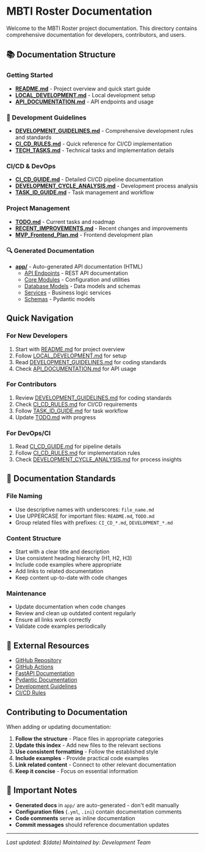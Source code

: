 # MBTI Roster Documentation

Welcome to the MBTI Roster project documentation. This directory contains comprehensive documentation for developers, contributors, and users.

## 📚 Documentation Structure

### Getting Started
- **[README.md](../README.md)** - Project overview and quick start guide
- **[LOCAL_DEVELOPMENT.md](../LOCAL_DEVELOPMENT.md)** - Local development setup
- **[API_DOCUMENTATION.md](../API_DOCUMENTATION.md)** - API endpoints and usage

### 🔧 Development Guidelines
- **[DEVELOPMENT_GUIDELINES.md](../DEVELOPMENT_GUIDELINES.md)** - Comprehensive development rules and standards
- **[CI_CD_RULES.md](../CI_CD_RULES.md)** - Quick reference for CI/CD implementation
- **[TECH_TASKS.md](../TECH_TASKS.md)** - Technical tasks and implementation details

### CI/CD & DevOps
- **[CI_CD_GUIDE.md](../CI_CD_GUIDE.md)** - Detailed CI/CD pipeline documentation
- **[DEVELOPMENT_CYCLE_ANALYSIS.md](../DEVELOPMENT_CYCLE_ANALYSIS.md)** - Development process analysis
- **[TASK_ID_GUIDE.md](../TASK_ID_GUIDE.md)** - Task management and workflow

### Project Management
- **[TODO.md](../TODO.md)** - Current tasks and roadmap
- **[RECENT_IMPROVEMENTS.md](../RECENT_IMPROVEMENTS.md)** - Recent changes and improvements
- **[MVP_Frontend_Plan.md](../MVP_Frontend_Plan.md)** - Frontend development plan

### 🔍 Generated Documentation
- **[app/](app/)** - Auto-generated API documentation (HTML)
  - [API Endpoints](app/api/) - REST API documentation
  - [Core Modules](app/core/) - Configuration and utilities
  - [Database Models](app/database/) - Data models and schemas
  - [Services](app/services/) - Business logic services
  - [Schemas](app/schemas/) - Pydantic models

## Quick Navigation

### For New Developers
1. Start with [README.md](../README.md) for project overview
2. Follow [LOCAL_DEVELOPMENT.md](../LOCAL_DEVELOPMENT.md) for setup
3. Read [DEVELOPMENT_GUIDELINES.md](../DEVELOPMENT_GUIDELINES.md) for coding standards
4. Check [API_DOCUMENTATION.md](../API_DOCUMENTATION.md) for API usage

### For Contributors
1. Review [DEVELOPMENT_GUIDELINES.md](../DEVELOPMENT_GUIDELINES.md) for coding standards
2. Check [CI_CD_RULES.md](../CI_CD_RULES.md) for CI/CD requirements
3. Follow [TASK_ID_GUIDE.md](../TASK_ID_GUIDE.md) for task workflow
4. Update [TODO.md](../TODO.md) with progress

### For DevOps/CI
1. Read [CI_CD_GUIDE.md](../CI_CD_GUIDE.md) for pipeline details
2. Follow [CI_CD_RULES.md](../CI_CD_RULES.md) for implementation rules
3. Check [DEVELOPMENT_CYCLE_ANALYSIS.md](../DEVELOPMENT_CYCLE_ANALYSIS.md) for process insights

## 📖 Documentation Standards

### File Naming
- Use descriptive names with underscores: `file_name.md`
- Use UPPERCASE for important files: `README.md`, `TODO.md`
- Group related files with prefixes: `CI_CD_*.md`, `DEVELOPMENT_*.md`

### Content Structure
- Start with a clear title and description
- Use consistent heading hierarchy (H1, H2, H3)
- Include code examples where appropriate
- Add links to related documentation
- Keep content up-to-date with code changes

### Maintenance
- Update documentation when code changes
- Review and clean up outdated content regularly
- Ensure all links work correctly
- Validate code examples periodically

## 🔗 External Resources

- [GitHub Repository](https://github.com/Linnnnberg/16TypeDatabaseCN)
- [GitHub Actions](https://github.com/Linnnnberg/16TypeDatabaseCN/actions)
- [FastAPI Documentation](https://fastapi.tiangolo.com/)
- [Pydantic Documentation](https://pydantic-docs.helpmanual.io/)
- [Development Guidelines](../DEVELOPMENT_GUIDELINES.md)
- [CI/CD Rules](../CI_CD_RULES.md)

## Contributing to Documentation

When adding or updating documentation:

1. **Follow the structure** - Place files in appropriate categories
2. **Update this index** - Add new files to the relevant sections
3. **Use consistent formatting** - Follow the established style
4. **Include examples** - Provide practical code examples
5. **Link related content** - Connect to other relevant documentation
6. **Keep it concise** - Focus on essential information

## 🚨 Important Notes

- **Generated docs** in `app/` are auto-generated - don't edit manually
- **Configuration files** (`.yml`, `.ini`) contain documentation comments
- **Code comments** serve as inline documentation
- **Commit messages** should reference documentation updates

---

*Last updated: $(date)*
*Maintained by: Development Team*
